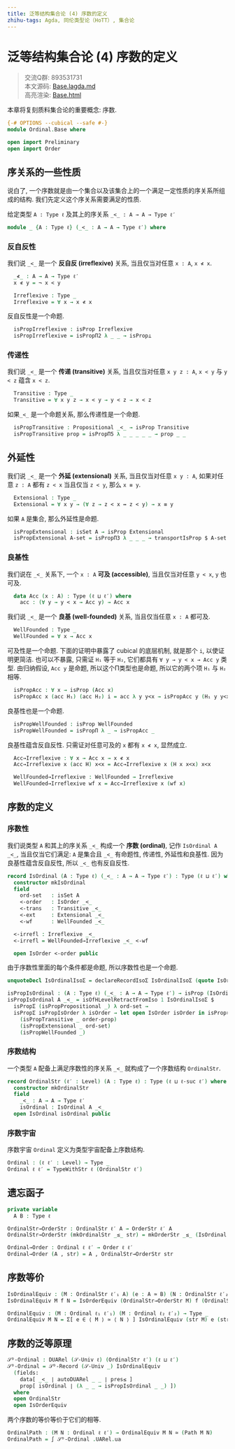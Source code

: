 ```yaml
---
title: 泛等结构集合论 (4) 序数的定义
zhihu-tags: Agda, 同伦类型论（HoTT）, 集合论
---
```


# 泛等结构集合论 (4) 序数的定义

> 交流Q群: 893531731  
> 本文源码: [Base.lagda.md](https://github.com/choukh/USST/blob/main/src/Ordinal/Base.lagda.md)  
> 高亮渲染: [Base.html](https://choukh.github.io/USST/Ordinal.Base.html)  

本章将复刻质料集合论的重要概念: 序数.

```agda
{-# OPTIONS --cubical --safe #-}
module Ordinal.Base where

open import Preliminary
open import Order
```

## 序关系的一些性质

说白了, 一个序数就是由一个集合以及该集合上的一个满足一定性质的序关系所组成的结构. 我们先定义这个序关系需要满足的性质.

给定类型 `A : Type ℓ` 及其上的序关系 `_<_ : A → A → Type ℓ′`

```agda
module _ {A : Type ℓ} (_<_ : A → A → Type ℓ′) where
```

### 反自反性

我们说 `_<_` 是一个 **反自反 (irreflexive)** 关系, 当且仅当对任意 `x : A`, `x ≮ x`.

```agda
  _≮_ : A → A → Type ℓ′
  x ≮ y = ¬ x < y

  Irreflexive : Type _
  Irreflexive = ∀ x → x ≮ x
```

反自反性是一个命题.

```agda
  isPropIrreflexive : isProp Irreflexive
  isPropIrreflexive = isPropΠ2 λ _ _ → isProp⊥
```

### 传递性

我们说 `_<_` 是一个 **传递 (transitive)** 关系, 当且仅当对任意 `x y z : A`, `x < y` 与 `y < z` 蕴含 `x < z`.

```agda
  Transitive : Type _
  Transitive = ∀ x y z → x < y → y < z → x < z
```

如果`_<_` 是一个命题关系, 那么传递性是一个命题.

```agda
  isPropTransitive : Propositional _<_ → isProp Transitive
  isPropTransitive prop = isPropΠ5 λ _ _ _ _ _ → prop _ _
```

## 外延性

我们说 `_<_` 是一个 **外延 (extensional)** 关系, 当且仅当对任意 `x y : A`, 如果对任意 `z : A` 都有 `z < x` 当且仅当 `z < y`, 那么 `x ≡ y`.

```agda
  Extensional : Type _
  Extensional = ∀ x y → (∀ z → z < x ↔ z < y) → x ≡ y
```

如果 `A` 是集合, 那么外延性是命题.

```agda
  isPropExtensional : isSet A → isProp Extensional
  isPropExtensional A-set = isPropΠ3 λ _ _ _ → transportIsProp $ A-set _ _
```

### 良基性

我们说在 `_<_` 关系下, 一个 `x : A` **可及 (accessible)**, 当且仅当对任意 `y < x`, `y` 也可及.

```agda
  data Acc (x : A) : Type (ℓ ⊔ ℓ′) where
    acc : (∀ y → y < x → Acc y) → Acc x
```

我们说 `_<_` 是一个 **良基 (well-founded)** 关系, 当且仅当任意 `x : A` 都可及.

```agda
  WellFounded : Type _
  WellFounded = ∀ x → Acc x
```

可及性是一个命题. 下面的证明中暴露了 cubical 的底层机制, 就是那个 `i`, 以使证明更简洁. 也可以不暴露, 只需证 `H₁` 等于 `H₂`, 它们都具有 `∀ y → y < x → Acc y` 类型. 由归纳假设, `Acc y` 是命题, 所以这个Π类型也是命题, 所以它的两个项 `H₁` 与 `H₂` 相等.

```agda
  isPropAcc : ∀ x → isProp (Acc x)
  isPropAcc x (acc H₁) (acc H₂) i = acc λ y y<x → isPropAcc y (H₁ y y<x) (H₂ y y<x) i
```

良基性也是一个命题.

```agda
  isPropWellFounded : isProp WellFounded
  isPropWellFounded = isPropΠ λ _ → isPropAcc _
```

良基性蕴含反自反性. 只需证对任意可及的 `x` 都有 `x ≮ x`, 显然成立.

```agda
  Acc→Irreflexive : ∀ x → Acc x → x ≮ x
  Acc→Irreflexive x (acc H) x<x = Acc→Irreflexive x (H x x<x) x<x

  WellFounded→Irreflexive : WellFounded → Irreflexive
  WellFounded→Irreflexive wf x = Acc→Irreflexive x (wf x)
```

## 序数的定义

### 序数性

我们说类型 `A` 和其上的序关系 `_<_` 构成一个 **序数 (ordinal)**, 记作 `IsOrdinal A _<_`, 当且仅当它们满足: `A` 是集合且 `_<_` 有命题性, 传递性, 外延性和良基性. 因为良基性蕴含反自反性, 所以 `_<_` 也有反自反性.

```agda
record IsOrdinal (A : Type ℓ) (_<_ : A → A → Type ℓ′) : Type (ℓ ⊔ ℓ′) where
  constructor mkIsOrdinal
  field
    ord-set   : isSet A
    <-order   : IsOrder _<_
    <-trans   : Transitive _<_
    <-ext     : Extensional _<_
    <-wf      : WellFounded _<_

  <-irrefl : Irreflexive _<_
  <-irrefl = WellFounded→Irreflexive _<_ <-wf

  open IsOrder <-order public
```

由于序数性里面的每个条件都是命题, 所以序数性也是一个命题.

```agda
unquoteDecl IsOrdinalIsoΣ = declareRecordIsoΣ IsOrdinalIsoΣ (quote IsOrdinal)

isPropIsOrdinal : (A : Type ℓ) (_<_ : A → A → Type ℓ′) → isProp (IsOrdinal A _<_)
isPropIsOrdinal A _<_ = isOfHLevelRetractFromIso 1 IsOrdinalIsoΣ $
  isPropΣ (isPropPropositional _) λ ord-set →
  isPropΣ isPropIsOrder λ isOrder → let open IsOrder isOrder in isProp×2
    (isPropTransitive _ order-prop)
    (isPropExtensional _ ord-set)
    (isPropWellFounded _)
```

### 序数结构

一个类型 `A` 配备上满足序数性的序关系 `_<_` 就构成了一个序数结构 `OrdinalStr`.

```agda
record OrdinalStr (ℓ′ : Level) (A : Type ℓ) : Type (ℓ ⊔ ℓ-suc ℓ′) where
  constructor mkOrdinalStr
  field
    _<_ : A → A → Type ℓ′
    isOrdinal : IsOrdinal A _<_
  open IsOrdinal isOrdinal public
```

### 序数宇宙

序数宇宙 `Ordinal` 定义为类型宇宙配备上序数结构.

```agda
Ordinal : (ℓ ℓ′ : Level) → Type _
Ordinal ℓ ℓ′ = TypeWithStr ℓ (OrdinalStr ℓ′)
```

## 遗忘函子

```agda
private variable
  A B : Type ℓ

OrdinalStr→OrderStr : OrdinalStr ℓ′ A → OrderStr ℓ′ A
OrdinalStr→OrderStr (mkOrdinalStr _≤_ str) = mkOrderStr _≤_ (IsOrdinal.<-order str)

Ordinal→Order : Ordinal ℓ ℓ′ → Order ℓ ℓ′
Ordinal→Order (A , str) = A , OrdinalStr→OrderStr str
```

## 序数等价

```agda
IsOrdinalEquiv : (M : OrdinalStr ℓ′₁ A) (e : A ≃ B) (N : OrdinalStr ℓ′₂ B) → Type _
IsOrdinalEquiv M f N = IsOrderEquiv (OrdinalStr→OrderStr M) f (OrdinalStr→OrderStr N)

OrdinalEquiv : (M : Ordinal ℓ₁ ℓ′₁) (M : Ordinal ℓ₂ ℓ′₂) → Type _
OrdinalEquiv M N = Σ[ e ∈ ⟨ M ⟩ ≃ ⟨ N ⟩ ] IsOrdinalEquiv (str M) e (str N)
```

## 序数的泛等原理

```agda
𝒮ᴰ-Ordinal : DUARel (𝒮-Univ ℓ) (OrdinalStr ℓ′) (ℓ ⊔ ℓ′)
𝒮ᴰ-Ordinal = 𝒮ᴰ-Record (𝒮-Univ _) IsOrdinalEquiv
  (fields:
    data[ _<_ ∣ autoDUARel _ _ ∣ pres≤ ]
    prop[ isOrdinal ∣ (λ _ _ → isPropIsOrdinal _ _) ])
  where
  open OrdinalStr
  open IsOrderEquiv
```

两个序数的等价等价于它们的相等.

```agda
OrdinalPath : (M N : Ordinal ℓ ℓ′) → OrdinalEquiv M N ≃ (Path M N)
OrdinalPath = ∫ 𝒮ᴰ-Ordinal .UARel.ua
```
